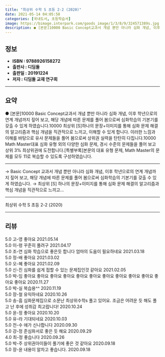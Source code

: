 ```yaml
---
title: "최상위 수학 S 초등 2-2 (2020)"
date: 2021-05-14 04:05:58
categories: [국내도서, 초등학습서]
image: https://bimage.interpark.com/goods_image/1/3/8/9/324571389s.jpg
description: ● [본문]10000 Basic Concept교과서 개념 뿐만 아니라 심화 개념, 이후 학년으로의 연계 개념까지 짚어 보고, 해당 개념에 따른 문제를 풀어 봄으로써 심화학습의 기본기를 갖출 수 있게 하였습니다.10000 최상위 [S]하나의 문장+이미지를 통해 심화 문제 해결의 알고리즘
---
```


## **정보**

- **ISBN : 9788926158272**
- **출판사 : 디딤돌**
- **출판일 : 20191224**
- **저자 : 디딤돌 교재 연구회**

------



## **요약**

●  [본문]10000 Basic Concept교과서 개념 뿐만 아니라 심화 개념, 이후 학년으로의 연계 개념까지 짚어 보고, 해당 개념에 따른 문제를 풀어 봄으로써 심화학습의 기본기를 갖출 수 있게 하였습니다.10000 최상위 [S]하나의 문장+이미지를 통해 심화 문제 해결의 알고리즘과 핵심 개념을 직관적으로 느끼고, 이해할 수 있게 합니다. 이러한 느낌과 이해를 바탕으로 유사 문제들을 풀어 봄으로써 상위권 실력을 탄탄히 다집니다.10000 Math Master대표 심화 유형 외의 다양한 심화 문제, 경시 수준의 문제들을 풀어 보고 상위 3% 최상위권에 도전합니다.[특별부록]본문의 대표 유형 문제, Math Master의 문제를 모두 11로 복습할 수 있도록 구성하였습니다.

------

→ Basic Concept
교과서 개념 뿐만 아니라 심화 개념, 이후 학년으로의 연계 개념까지 짚어 보고, 해당 개념에 따른 문제를 풀어 봄으로써 심화학습의 기본기를 갖출 수 있게 하였습니다.
→ 최상위 [S]
하나의 문장+이미지를 통해 심화 문제 해결의 알고리즘과 핵심 개념을 직관적으로 느끼고... 

------


최상위 수학 S 초등 2-2 (2020) 

------


## **리뷰** 

5.0 고-영 좋아요 2021.05.14 <br/>5.0 이-령 꾸준히 풀려구 2021.04.17 <br/>5.0 조-연 심화 학습으로 좋은듯 합니다
엄마의 도움이 필요하네요 2021.03.18 <br/>5.0 정-배 좋아요 2021.03.02 <br/>5.0 오-혜 좋아요 2021.02.09 <br/>5.0 신-진 심화를 쉽게 접할 수 있는 문제집인것 같아요 2021.02.05 <br/>5.0 박-임 좋아요 좋아요 좋아요 좋아요 좋아요 좋아요 좋아요 좋아요 좋아요 좋아요 좋아요 좋아요  2020.11.27 <br/>5.0 박-실 복습용^^ 2020.11.19 <br/>5.0 장-철 유익하네요 2020.10.26 <br/>5.0 송-흠 심화문제집으로 소문난 최상위수학s 풀고 있어요.
조금은 어려운 듯 해도 폴고 난 후에 성취감 최고랍니다!  2020.10.24 <br/>5.0 윤-정 좋아요 2020.10.20 <br/>5.0 유-라 기대되네요  2020.10.03 <br/>5.0 전-수 애가 신나합니다 2020.09.30 <br/>5.0 강-정 준심화서로 좋은 듯 해요 2020.09.29 <br/>4.0 최-정 좋습니다 2020.09.26 <br/>5.0 박-주 상위권아이들이 풀기에 좋은 것 같아요  2020.09.18 <br/>5.0 장-윤 내용이 알차고 좋습니다. 2020.09.18 <br/>